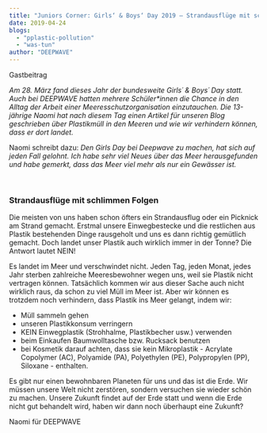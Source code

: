 ```yaml
---
title: "Juniors Corner: Girls‘ & Boys‘ Day 2019 – Strandausflüge mit schlimmen Folgen"
date: 2019-04-24
blogs: 
  - "pplastic-pollution"
  - "was-tun"
author: "DEEPWAVE"
---
```


Gastbeitrag

_Am 28. März fand dieses Jahr der bundesweite Girls´ & Boys´ Day statt. Auch bei DEEPWAVE hatten mehrere Schüler\*innen die Chance in den Alltag der Arbeit einer Meeresschutzorganisation einzutauchen. Die 13-jährige Naomi hat nach diesem Tag einen Artikel für unseren Blog geschrieben über Plastikmüll in den Meeren und wie wir verhindern können, dass er dort landet._

Naomi schreibt dazu: _Den Girls Day bei Deepwave zu machen, hat sich auf jeden Fall gelohnt. Ich habe sehr viel Neues über das Meer herausgefunden und habe gemerkt, dass das Meer viel mehr als nur ein Gewässer ist._

 

### Strandausflüge mit schlimmen Folgen

Die meisten von uns haben schon öfters ein Strandausflug oder ein Picknick am Strand gemacht. Erstmal unsere Einwegbestecke und die restlichen aus Plastik bestehenden Dinge rausgeholt und uns es dann richtig gemütlich gemacht. Doch landet unser Plastik auch wirklich immer in der Tonne? Die Antwort lautet NEIN!

Es landet im Meer und verschwindet nicht. Jeden Tag, jeden Monat, jedes Jahr sterben zahlreiche Meeresbewohner wegen uns, weil sie Plastik nicht vertragen können. Tatsächlich kommen wir aus dieser Sache auch nicht wirklich raus, da schon zu viel Müll im Meer ist. Aber wir können es trotzdem noch verhindern, dass Plastik ins Meer gelangt, indem wir:

- Müll sammeln gehen
- unseren Plastikkonsum verringern
- KEIN Einwegplastik (Strohhalme, Plastikbecher usw.) verwenden
- beim Einkaufen Baumwolltasche bzw. Rucksack benutzen
- bei Kosmetik darauf achten, dass sie kein Mikroplastik - Acrylate Copolymer (AC), Polyamide (PA), Polyethylen (PE), Polypropylen (PP), Siloxane - enthalten.

Es gibt nur einen bewohnbaren Planeten für uns und das ist die Erde. Wir müssen unsere Welt nicht zerstören, sondern versuchen sie wieder schön zu machen. Unsere Zukunft findet auf der Erde statt und wenn die Erde nicht gut behandelt wird, haben wir dann noch überhaupt eine Zukunft?

Naomi für DEEPWAVE
